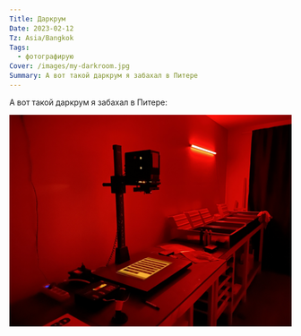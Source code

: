 ```yaml
---
Title: Даркрум
Date: 2023-02-12
Tz: Asia/Bangkok
Tags:
  - фотографирую
Cover: /images/my-darkroom.jpg
Summary: А вот такой даркрум я забахал в Питере
---
```


А вот такой даркрум я забахал в Питере:

![Даркрум](images/my-darkroom@2x.jpg)